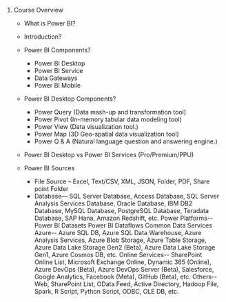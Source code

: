 1.	Course Overview
    - What is Power BI?
    - Introduction?
    - Power BI Components?
        - Power BI Desktop
	    - Power BI Service
        - Data Gateways
	    - Power BI Mobile
    - Power BI Desktop Components?
        - Power Query (Data mash-up and transformation tool)
	    - Power Pivot (In-memory tabular data modeling tool)
        - Power View (Data visualization tool.)
	    - Power Map (3D Geo-spatial data visualization tool)
        - Power Q & A (Natural language question and answering engine.)


    - Power BI Desktop vs Power BI Services (Pro/Premium/PPU)
    - Power BI Sources
        - File Source –
            Excel, Text/CSV, XML, JSON, Folder, PDF, Share point Folder 
        - Database—
SQL Server Database, Access Database, SQL Server Analysis Services Database, Oracle Database, IBM DB2 Database, MySQL Database, PostgreSQL Database, Teradata Database, SAP Hana, Amazon Redshift, etc.
Power Platforms--
Power BI Datasets
Power BI Dataflows 
Common Data Services 
Azure--
Azure SQL DB, Azure SQL Data Warehouse, Azure Analysis Services, Azure Blob Storage, Azure Table Storage, Azure Data Lake Storage Gen2 (Beta), Azure Data Lake Storage Gen1, Azure Cosmos DB, etc.
Online Services--
SharePoint Online List, Microsoft Exchange Online, Dynamic 365 (Online), Azure DevOps (Beta), Azure DevOps Server (Beta), Salesforce, Google Analytics, Facebook (Meta), GitHub (Beta), etc.
Others--
Web, SharePoint List, OData Feed, Active Directory, Hadoop File, Spark, R Script, Python Script, ODBC, OLE DB, etc.

